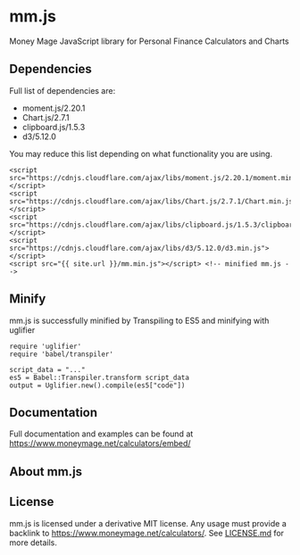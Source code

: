 # mm.js
Money Mage JavaScript library for Personal Finance Calculators and Charts

## Dependencies

Full list of dependencies are:

* moment.js/2.20.1
* Chart.js/2.7.1
* clipboard.js/1.5.3
* d3/5.12.0

You may reduce this list depending on what functionality you are using.

```
<script src="https://cdnjs.cloudflare.com/ajax/libs/moment.js/2.20.1/moment.min.js"></script>
<script src="https://cdnjs.cloudflare.com/ajax/libs/Chart.js/2.7.1/Chart.min.js"></script>
<script src="https://cdnjs.cloudflare.com/ajax/libs/clipboard.js/1.5.3/clipboard.min.js"></script>
<script src="https://cdnjs.cloudflare.com/ajax/libs/d3/5.12.0/d3.min.js"></script>
<script src="{{ site.url }}/mm.min.js"></script> <!-- minified mm.js -->
```

## Minify

mm.js is successfully minified by Transpiling to ES5 and minifying with uglifier

```
require 'uglifier'
require 'babel/transpiler'

script_data = "..."
es5 = Babel::Transpiler.transform script_data
output = Uglifier.new().compile(es5["code"])
```

## Documentation

Full documentation and examples can be found at https://www.moneymage.net/calculators/embed/

## About mm.js

## License

mm.js is licensed under a derivative MIT license. Any usage must provide a backlink to https://www.moneymage.net/calculators/. See [LICENSE.md](LICENSE.md) for more details.
